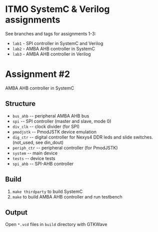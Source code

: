# ITMO SystemC & Verilog assignments
See branches and tags for assignments 1-3:

* `lab1` - SPI controller in SystemC and Verilog
* `lab2` - AMBA AHB controller in SystemC
* `lab3` - AMBA AHB controller in Verilog

# Assignment #2
AMBA AHB controller in SystemC

## Structure
* `bus_ahb`     -- peripheral AMBA AHB bus
* `spi`         -- SPI controller (master and slave, mode 0)
* `div_clk`     -- clock divider (for SPI)
* `pmodjstk`    -- PmodJSTK device emulation
* `dig_ctr`     -- digital controller for Nexys4 DDR leds and slide switches. (not_used, see din_dout)
* `periph_ctr`  -- peripheral controller (for PmodJSTK)
* `system`      -- main device
* `tests`       -- device tests
* `spi_ahb`     -- SPI-AHB controller

## Build
1. `make thirdparty` to build SystemC
2. `make` to build AMBA AHB controller and run testbench

## Output
Open `*.vcd` files in `build` directory with GTKWave
